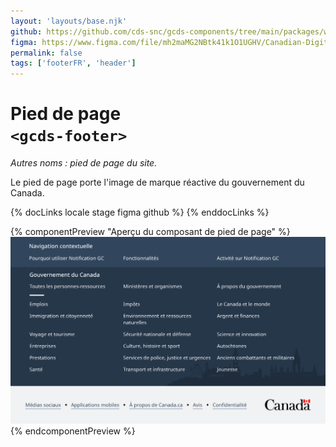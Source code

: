 ```yaml
---
layout: 'layouts/base.njk'
github: https://github.com/cds-snc/gcds-components/tree/main/packages/web/src/components/gcds-footer
figma: https://www.figma.com/file/mh2maMG2NBtk41k1O1UGHV/Canadian-Digital-Service%E2%80%A8---GC-Design-System?type=design&node-id=1802-4983&mode=design&t=qlhQWm8dGLGWTIi1-0
permalink: false
tags: ['footerFR', 'header']
---
```


# Pied de page <br>`<gcds-footer>`

_Autres noms : pied de page du site._

Le pied de page porte l'image de marque réactive du gouvernement du Canada.

{% docLinks locale stage figma github %}
{% enddocLinks %}

{% componentPreview "Aperçu du composant de pied de page" %}
<img src="/images/fr/components/example/example-footer-full-with-contextual-links.svg" alt="Un aperçu du composant de pied de page qui montre une boîte rectangulaire bleue foncée avec à l'intérieur 3 colonnes ayant 3 liens chacune. Sous cette boîte apparait une boîte rectangulaire grise avec à l'intérieur cinq liens séparés par des points et le logo du gouvernement du Canada."/>
{% endcomponentPreview %}
